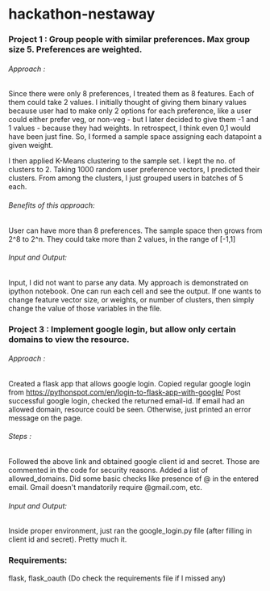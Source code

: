 # hackathon-nestaway

### Project 1 : Group people with similar preferences. Max group size 5. Preferences are weighted. 

###### Approach : 
Since there were only 8 preferences, I treated them as 8 features. Each of them could take 2 values. I initially thought of giving them binary values because user had to make only 2 options for each preference, like a user could either prefer veg, or non-veg - but I later decided to give them -1 and 1 values - because they had weights. In retrospect, I think even 0,1 would have been just fine. So, I formed a sample space assigning each datapoint a given weight. 

I then applied K-Means clustering to the sample set. I kept the no. of clusters to 2. 
Taking 1000 random user preference vectors, I predicted their clusters. 
From among the clusters, I just grouped users in batches of 5 each.


###### Benefits of this approach: 
User can have more than 8 preferences. The sample space then grows from 2^8 to 2^n. 
They could take more than 2 values, in the range of [-1,1]

###### Input and Output:
Input, I did not want to parse any data. My approach is demonstrated on ipython notebook. One can run each cell and see the output. If one wants to change feature vector size, or weights, or number of clusters, then simply change the value of those variables in the file.



### Project 3 : Implement google login, but allow only certain domains to view the resource. 

###### Approach : 
Created a flask app that allows google login. 
Copied regular google login from https://pythonspot.com/en/login-to-flask-app-with-google/
Post successful google login, checked the returned email-id. If email had an allowed domain, resource could be seen. Otherwise, just printed an error message on the page. 

###### Steps : 
Followed the above link and obtained google client id and secret. Those are commented in the code for security reasons. 
Added a list of allowed_domains. 
Did some basic checks like presence of @ in the entered email. Gmail doesn't mandatorily require @gmail.com, etc. 

###### Input and Output:
Inside proper environment, just ran the google_login.py file (after filling in client id and secret). Pretty much it. 


### Requirements:
flask, flask_oauth 
(Do check the requirements file if I missed any)


